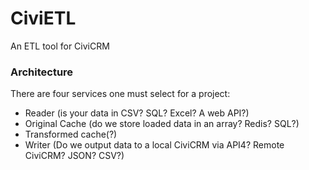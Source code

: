 # CiviETL

An ETL tool for CiviCRM



### Architecture
There are four services one must select for a project:
* Reader (is your data in CSV? SQL? Excel? A web API?)
* Original Cache (do we store loaded data in an array? Redis? SQL?)
* Transformed cache(?)
* Writer (Do we output data to a local CiviCRM via API4? Remote CiviCRM? JSON? CSV?)

